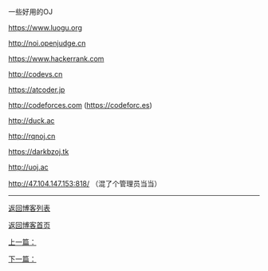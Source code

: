 一些好用的OJ

https://www.luogu.org

http://noi.openjudge.cn

https://www.hackerrank.com

http://codevs.cn

https://atcoder.jp

http://codeforces.com (https://codeforc.es)

http://duck.ac

http://rqnoj.cn

https://darkbzoj.tk

http://uoj.ac

http://47.104.147.153:818/ （混了个管理员当当）

---------------------------

[返回博客列表](https://2018200702131313.github.io/blog/list)

[返回博客首页](https://2018200702131313.github.io/blog)

[上一篇：](https://2018200702131313.github.io/blog/list)

[下一篇：](https://2018200702131313.github.io/blog/list)
